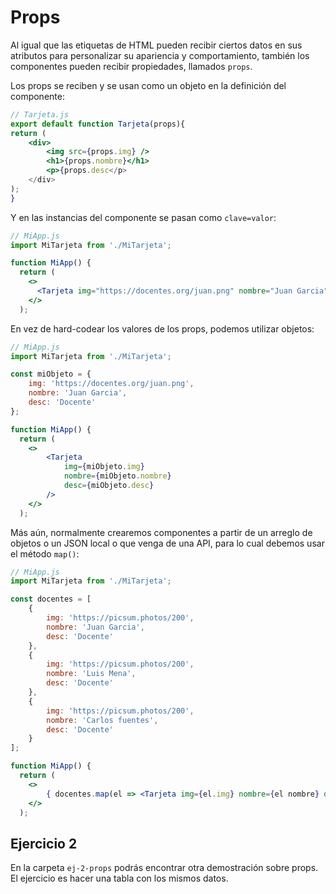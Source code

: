 # Props

Al igual que las etiquetas de HTML pueden recibir ciertos datos en sus atributos para personalizar su apariencia y comportamiento, también los componentes pueden recibir propiedades, llamados `props`.

Los props se reciben y se usan como un objeto en la definición del componente:

```jsx
// Tarjeta.js
export default function Tarjeta(props){
return (
    <div>
        <img src={props.img} />
        <h1>{props.nombre}</h1>
        <p>{props.desc</p>
    </div>
);
}
```

Y en las instancias del componente se pasan como `clave=valor`:

```jsx
// MiApp.js
import MiTarjeta from './MiTarjeta';

function MiApp() {
  return (
    <>
      <Tarjeta img="https://docentes.org/juan.png" nombre="Juan Garcia" desc="Docente"/> // Tarjeta()
    </>
  );
```

En vez de hard-codear los valores de los props, podemos utilizar objetos:

```jsx
// MiApp.js
import MiTarjeta from './MiTarjeta';

const miObjeto = {
	img: 'https://docentes.org/juan.png',
	nombre: 'Juan Garcia',
	desc: 'Docente'
};

function MiApp() {
  return (
    <>
        <Tarjeta 
            img={miObjeto.img} 
            nombre={miObjeto.nombre} 
            desc={miObjeto.desc} 
        />
    </>
  );
```

Más aún, normalmente crearemos componentes a partir de un arreglo de objetos o un JSON local o que venga de una API, para lo cual debemos usar el método `map()`:

```jsx
// MiApp.js
import MiTarjeta from './MiTarjeta';

const docentes = [
    {
        img: 'https://picsum.photos/200',
        nombre: 'Juan Garcia',
        desc: 'Docente'
    },
    {
        img: 'https://picsum.photos/200',
        nombre: 'Luis Mena',
        desc: 'Docente'
    },
    {
        img: 'https://picsum.photos/200',
        nombre: 'Carlos fuentes',
        desc: 'Docente'
    }
];

function MiApp() {
  return (
    <>
        { docentes.map(el => <Tarjeta img={el.img} nombre={el nombre} desc={el.des} />) }
    </>
  );
```

## Ejercicio 2

En la carpeta `ej-2-props` podrás encontrar otra demostración sobre props. El ejercicio es hacer una tabla con los mismos datos.